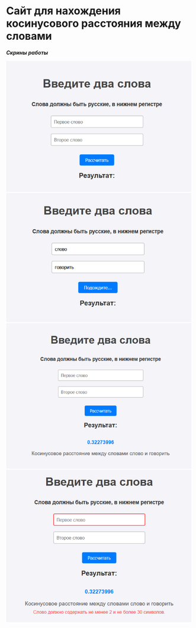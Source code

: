 # Сайт для нахождения косинусового расстояния между словами

***Скрины работы***

<img src="/img/1.png" alt="Поля ввода" width="500">
<img src="/img/2.png" alt="Расчет расстояния" width="500">
<img src="/img/3.png" alt="Результат расчетов" width="500">
<img src="/img/4.png" alt="Валидация полей" width="500">


